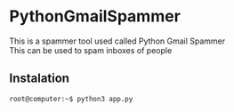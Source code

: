 # PythonGmailSpammer
This is a spammer tool used called Python Gmail Spammer\
This can be used to spam inboxes of people

## Instalation
```console
root@computer:~$ python3 app.py
```
